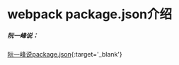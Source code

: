 # webpack package.json介绍

##### 阮一峰说：
[阮一峰说package.json](http://javascript.ruanyifeng.com/nodejs/packagejson.html){:target='_blank'}
